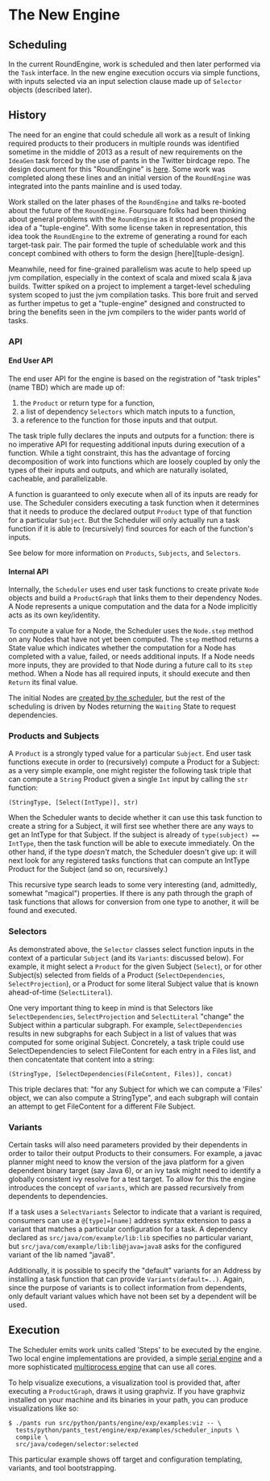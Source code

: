 # The New Engine

## Scheduling

In the current RoundEngine, work is scheduled and then later performed via the `Task` interface. In
the new engine execution occurs via simple functions, with inputs selected via an input
selection clause made up of `Selector` objects (described later).

## History

The need for an engine that could schedule all work as a result of linking required products to
their producers in multiple rounds was identified sometime in the middle of 2013 as a result of
new requirements on the `IdeaGen` task forced by the use of pants in the Twitter birdcage repo.  The
design document for this "RoundEngine" is
[here](https://docs.google.com/document/d/1MwOFcr4W6KbzPdbaj_ntJ36a0NRoiKyWLed0ziobsr4/edit#heading=h.rsohbvtm7zng).
Some work was completed along these lines and an initial version of the `RoundEngine` was
integrated into the pants mainline and is used today.

Work stalled on the later phases of the `RoundEngine` and talks re-booted about the future of the
`RoundEngine`.  Foursquare folks had been thinking about general problems with the `RoundEngine` as
it stood and proposed the idea of a "tuple-engine".  With some license taken in representation, this
idea took the `RoundEngine` to the extreme of generating a round for each target-task pair.  The
pair formed the tuple of schedulable work and this concept combined with others to form the design
[here][tuple-design].

Meanwhile, need for fine-grained parallelism was acute to help speed up jvm compilation, especially
in the context of scala and mixed scala & java builds.  Twitter spiked on a project to implement
a target-level scheduling system scoped to just the jvm compilation tasks.  This bore fruit and
served as further impetus to get a "tuple-engine" designed and constructed to bring the benefits
seen in the jvm compilers to the wider pants world of tasks.

### API

#### End User API

The end user API for the engine is based on the registration of "task triples" (name TBD)
which are made up of:

1. the `Product` or return type for a function,
2. a list of dependency `Selectors` which match inputs to a function,
3. a reference to the function for those inputs and that output.

The task triple fully declares the inputs and outputs for a function: there is no imperative
API for requesting additional inputs during execution of a function. While a tight constraint,
this has the advantage of forcing decomposition of work into functions which are loosely
coupled by only the types of their inputs and outputs, and which are naturally isolated, cacheable,
and parallelizable.

A function is guaranteed to only execute when all of its inputs are ready for use. The Scheduler
considers executing a task function when it determines that it needs to produce the declared
output `Product` type of that function for a particular `Subject`. But the Scheduler will only
actually run a task function if it is able to (recursively) find sources for each of the
function's inputs.

See below for more information on `Products`, `Subjects`, and `Selectors`.

#### Internal API

Internally, the `Scheduler` uses end user task functions to create private `Node` objects and
build a `ProductGraph` that links them to their dependency Nodes. A Node represents a unique
computation and the data for a Node implicitly acts as its own key/identity.

To compute a value for a Node, the Scheduler uses the `Node.step` method on any Nodes that have
not yet been computed.  The `step` method returns a State value which indicates whether the
computation for a Node has completed with a value, failed, or needs additional inputs.  If a Node
needs more inputs, they are provided to that Node during a future call to its `step` method.
When a Node has all required inputs, it should execute and then `Return` its final value.

The initial Nodes are [created by the scheduler](https://github.com/pantsbuild/pants/blob/cdcdebf95a9719bbe93fd0a3572ed91077169be4/src/python/pants/engine/exp/scheduler.py#L487-L518),
but the rest of the scheduling is driven by Nodes returning the `Waiting` State to request
dependencies.

### Products and Subjects

A `Product` is a strongly typed value for a particular `Subject`. End user task functions execute
in order to (recursively) compute a Product for a Subject: as a very simple example, one might
register the following task triple that can compute a `String` Product given a single `Int` input
by calling the `str` function:

    (StringType, [Select(IntType)], str)

When the Scheduler wants to decide whether it can use this task function to create a string for a
Subject, it will first see whether there are any ways to get an IntType for that Subject. If
the subject is already of `type(subject) == IntType`, then the task function will be able to
execute immediately. On the other hand, if the type _doesn't_ match, the Scheduler doesn't give up:
it will next look for any registered tasks functions that can compute an IntType Product for the
Subject (and so on, recursively.)

This recursive type search leads to some very interesting (and, admittedly, somewhat "magical")
properties. If there is any path through the graph of task functions that allows for conversion
from one type to another, it will be found and executed.

### Selectors

As demonstrated above, the `Selector` classes select function inputs in the context of a particular
`Subject` (and its `Variants`: discussed below). For example, it might select a `Product` for the given
Subject (`Select`), or for other Subject(s) selected from fields of a Product (`SelectDependencies`,
`SelectProjection`), or a Product for some literal Subject value that is known ahead-of-time
(`SelectLiteral`).

One very important thing to keep in mind is that Selectors like `SelectDependencies`, `SelectProjection`
and `SelectLiteral` "change" the Subject within a particular subgraph. For example, `SelectDependencies`
results in new subgraphs for each Subject in a list of values that was computed for some original Subject.
Concretely, a task triple could use SelectDependencies to select FileContent for each entry in a Files list,
and then concatentate that content into a string:

    (StringType, [SelectDependencies(FileContent, Files)], concat)

This triple declares that: "for any Subject for which we can compute a 'Files' object, we can also
compute a StringType", and each subgraph will contain an attempt to get FileContent for a different
File Subject.

### Variants

Certain tasks will also need parameters provided by their dependents in order to tailor their output
Products to their consumers.  For example, a javac planner might need to know
the version of the java platform for a given dependent binary target (say Java 6), or an ivy task
might need to identify a globally consistent ivy resolve for a test target.  To allow for this the
engine introduces the concept of `variants`, which are passed recursively from dependents to
dependencies.

If a task uses a `SelectVariants` Selector to indicate that a variant is required, consumers can use
a `@[type]=[name]` address syntax extension to pass a variant that matches a particular configuration
for a task. A dependency declared as `src/java/com/example/lib:lib` specifies no particular variant, but
`src/java/com/example/lib:lib@java=java8` asks for the configured variant of the lib named "java8".

Additionally, it is possible to specify the "default" variants for an Address by installing a task
function that can provide `Variants(default=..)`. Again, since the purpose of variants is to collect
information from dependents, only default variant values which have not been set by a dependent
will be used.

## Execution

The Scheduler emits work units called 'Steps' to be executed by the engine.  Two local engine
implementations are provided, a simple
[serial engine](https://github.com/pantsbuild/pants/blob/06e62bd1f00e130d76ada31b932062c5531cd717/src/python/pants/engine/exp/engine.py#L304)
and a more sophisticated
[multiprocess engine](https://github.com/pantsbuild/pants/blob/06e62bd1f00e130d76ada31b932062c5531cd717/src/python/pants/engine/exp/engine.py#L331)
that can use all cores.

To help visualize executions, a visualization tool is provided that, after executing a
`ProductGraph`, draws it using graphviz.  If you have graphviz installed on your machine and its
binaries in your path, you can produce visualizations like so:

```console
$ ./pants run src/python/pants/engine/exp/examples:viz -- \
  tests/python/pants_test/engine/exp/examples/scheduler_inputs \
  compile \
  src/java/codegen/selector:selected
```

This particular example shows off target and configuration templating, variants, and tool
bootstrapping.
